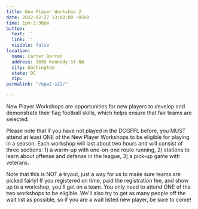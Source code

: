 ```yaml
---
title: New Player Workshop 2
date: 2022-02-27 13:00:00 -0500
time: 1pm-2:30pm
button:
  text: ''
  link: ''
  visible: false
location:
  name: Carter Barron
  address: 1698 Kennedy St NW
  city: Washington
  state: DC
  zip: 
permalink: "/npw2-s22/"

---
```

New Player Workshops are opportunities for new players to develop and demonstrate their flag football skills, which helps ensure that fair teams are selected. 

Please note that if you have not played in the DCGFFL before, you MUST attend at least ONE of the New Player Workshops to be eligible for playing in a season. Each workshop will last about two hours and will consist of three sections: 1) a warm-up with one-on-one route running, 2) stations to learn about offense and defense in the league, 3) a pick-up game with veterans.

Note that this is NOT a tryout, just a way for us to make sure teams are picked fairly!  If you registered on time, paid the registration fee, and show up to a workshop, you'll get on a team.  You only need to attend ONE of the two workshops to be eligible.  We'll also try to get as many people off the wait list as possible, so if you are a wait listed new player, be sure to come!  
